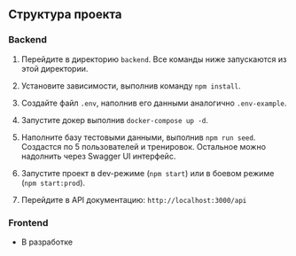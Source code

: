 ## Структура проекта


### Backend

1. Перейдите в директорию `backend`. Все команды ниже запускаются из этой директории.

2. Установите зависимости, выполнив команду `npm install`.

3. Создайте файл `.env`, наполнив его данными аналогично `.env-example`.

4. Запустите докер выполнив `docker-compose up -d`.

5. Наполните базу тестовыми данными, выполнив `npm run seed`. Создастся по 5 пользователей и тренировок. Остальное можно надолнить через Swagger UI интерфейс.

6. Запустите проект в dev-режиме (`npm start`) или в боевом режиме (`npm start:prod`).

7. Перейдите в API документацию: `http://localhost:3000/api`


### Frontend

- В разработке

